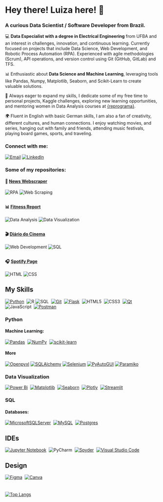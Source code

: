 # Hey there! Luiza here! 👋
### A curious Data Scientist / Software Developer from Brazil.

💻 **Data Especialist with a degree in Electrical Engineering** from UFBA and an interest in challenges, innovation, and continuous learning. Currently focused on projects that include Data Science, Web Development, and Robotic Process Automation (RPA). Experienced with agile methodologies (Scrum), API operations, and version control using Git (GitHub, GitLab) and TFS.

📊 Enthusiastic about **Data Science and Machine Learning**, leveraging tools like Pandas, Numpy, Matplotlib, Seaborn, and Scikit-Learn to create valuable solutions.

🎯 Always eager to expand my skills, I dedicate some of my free time to personal projects, Kaggle challenges, exploring new learning opportunities, and mentoring women in Data Analysis courses at [{reprograma}](https://reprograma.com.br/?gad_source=1&gclid=CjwKCAjw3P-2BhAEEiwA3yPhwCuXyXOtw2OYA47PLBwxz1tgNOTiryKxuyfQ3U07sYY9FGRqDov9LBoCTIkQAvD_BwE).

🌍 Fluent in English with basic German skills, I am also a fan of creativity, different cultures, and human connections. I enjoy watching movies, and series, hanging out with family and friends, attending music festivals, playing board games, sports, and traveling.

### Connect with me:
[![Email](https://img.shields.io/badge/Email-0078D4.svg?style=for-the-badge&logo=microsoft-outlook&logoColor=white)](mailto:luizassimoes@hotmail.com)
[![LinkedIn](https://img.shields.io/badge/LinkedIn-0077B5.svg?style=for-the-badge&logo=linkedin&logoColor=white)](https://www.linkedin.com/in/luizassimoes)

### Some of my repositories:

#### 📰 [News Webscraper](https://github.com/luizassimoes/news-webscraper)  
![RPA](https://img.shields.io/badge/RPA-7952B3?style=for-the-badge&logo=robot-framework&logoColor=white)
![Web Scraping](https://img.shields.io/badge/Web%20Scraping-FF5722?style=for-the-badge&logo=python&logoColor=white)

##

#### 📊 [Fitness Report](https://github.com/luizassimoes/fitness-report)  
![Data Analysis](https://img.shields.io/badge/Data%20Analysis-4CAF50?style=for-the-badge&logo=pandas&logoColor=white)
![Data Visualization](https://img.shields.io/badge/Data%20Visualization-2196F3?style=for-the-badge&logo=plotly&logoColor=white)

##

#### 🎬 [Diário do Cinema](https://github.com/luizassimoes/diario-do-cinema)  
![Web Development](https://img.shields.io/badge/Web%20Development-0A66C2?style=for-the-badge&logo=html5&logoColor=white)
![SQL](https://img.shields.io/badge/SQL-336791?style=for-the-badge&logo=mysql&logoColor=white)

##

#### 🎧 [Spotify Page](https://github.com/luizassimoes/spotify-page)  
![HTML](https://img.shields.io/badge/HTML5-E34F26?style=for-the-badge&logo=html5&logoColor=white)
![CSS](https://img.shields.io/badge/CSS3-1572B6?style=for-the-badge&logo=css3&logoColor=white)

##

## My Skills
[![Python](https://img.shields.io/badge/python-3670A0?style=for-the-badge&logo=python&logoColor=ffdd54)](https://www.python.org/)&nbsp;
![R](https://img.shields.io/badge/R-276DC3?style=for-the-badge&logo=r&logoColor=white)
![SQL](https://img.shields.io/badge/SQL-0?style=for-the-badge&logo=SQL&logoColor=white&color=greeb)&nbsp;
[![Git](https://img.shields.io/badge/GIT-E44C30?style=for-the-badge&logo=git&logoColor=white)](https://git-scm.com/)&nbsp;
[![Flask](https://img.shields.io/badge/Flask-000000?style=for-the-badge&logo=flask&logoColor=white)](https://flask.palletsprojects.com/en/3.0.x/)&nbsp;
![HTML5](https://img.shields.io/badge/html5-%23E34F26.svg?style=for-the-badge&logo=html5&logoColor=white)&nbsp;
![CSS3](https://img.shields.io/badge/css3-%231572B6.svg?style=for-the-badge&logo=css3&logoColor=white)&nbsp;
[![Qt](https://img.shields.io/badge/Qt-%23217346.svg?style=for-the-badge&logo=Qt&logoColor=white)](https://wiki.python.org/moin/PyQt)&nbsp;
![JavaScript](https://img.shields.io/badge/javascript-%23323330.svg?style=for-the-badge&logo=javascript&logoColor=%23F7DF1E)&nbsp;
[![Postman](https://img.shields.io/badge/Postman-FF6C37?style=for-the-badge&logo=postman&logoColor=white)](https://www.postman.com/)&nbsp;

### Python
#### Machine Learning:
[![Pandas](https://img.shields.io/badge/pandas-%23150458.svg?style=for-the-badge&logo=pandas&logoColor=white)](https://pandas.pydata.org/)&nbsp;
[![NumPy](https://img.shields.io/badge/numpy-%23013243.svg?style=for-the-badge&logo=numpy&logoColor=white)](https://numpy.org/)&nbsp;
[![scikit-learn](https://img.shields.io/badge/scikit--learn-%23F7931E.svg?style=for-the-badge&logo=scikit-learn&logoColor=white)](https://scikit-learn.org/)&nbsp;

#### More
[![Openpyxl](https://img.shields.io/badge/Openpyxl-1C1C1C.svg?style=for-the-badge&logo=python&logoColor=white)](https://openpyxl.readthedocs.io/)
[![SQLAlchemy](https://img.shields.io/badge/SQLAlchemy-4B4B4B.svg?style=for-the-badge&logo=python&logoColor=white)](https://www.sqlalchemy.org/)
[![Selenium](https://img.shields.io/badge/Selenium-43B02A.svg?style=for-the-badge&logo=selenium&logoColor=white)](https://www.selenium.dev/)
[![PyAutoGUI](https://img.shields.io/badge/PyAutoGUI-4B4B4B.svg?style=for-the-badge&logo=python&logoColor=white)](https://pyautogui.readthedocs.io/)
[![Paramiko](https://img.shields.io/badge/Paramiko-003A6C.svg?style=for-the-badge&logo=python&logoColor=white)](http://docs.paramikro.org/)


### Data Visualization
[![Power Bi](https://img.shields.io/badge/power_bi-F2C811?style=for-the-badge&logo=powerbi&logoColor=black)](https://www.microsoft.com/pt-br/power-platform/products/power-bi)&nbsp;
[![Matplotlib](https://img.shields.io/badge/Matplotlib-f76d36.svg?style=for-the-badge&logo=matplotlib&logoColor=white)](https://matplotlib.org/)&nbsp;
[![Seaborn](https://img.shields.io/badge/Seaborn-009688.svg?style=for-the-badge&logo=seaborn&logoColor=white)](https://seaborn.pydata.org/index.html)&nbsp;
[![Plotly](https://img.shields.io/badge/Plotly-%233F4F75.svg?style=for-the-badge&logo=plotly&logoColor=white)](https://plotly.com/)&nbsp;
[![Streamlit](https://img.shields.io/badge/Streamlit-%23FF4B4B.svg?style=for-the-badge&logo=streamlit&logoColor=white)](https://docs.streamlit.io/)&nbsp;


### SQL
#### Databases:
[![MicrosoftSQLServer](https://img.shields.io/badge/Microsoft%20SQL%20Server-CC2927?style=for-the-badge&logo=microsoft%20sql%20server&logoColor=white)](https://learn.microsoft.com/pt-br/sql/ssms/sql-server-management-studio-ssms?view=sql-server-ver16)&nbsp;
[![MySQL](https://img.shields.io/badge/mysql-4479A1.svg?style=for-the-badge&logo=mysql&logoColor=white)](https://www.mysql.com/)&nbsp;
[![Postgres](https://img.shields.io/badge/postgres-%23316192.svg?style=for-the-badge&logo=postgresql&logoColor=white)](https://www.postgresql.org/)&nbsp;


## IDEs
[![Jupyter Notebook](https://img.shields.io/badge/jupyter-%23FA0F00.svg?style=for-the-badge&logo=jupyter&logoColor=white)](https://jupyter.org/)&nbsp;
![PyCharm](https://img.shields.io/badge/pycharm-143?style=for-the-badge&logo=pycharm&logoColor=black&color=black&labelColor=green)&nbsp;
[![Spyder](https://img.shields.io/badge/Spyder-838485?style=for-the-badge&logo=spyder%20ide&logoColor=maroon)](https://www.spyder-ide.org/)&nbsp;
[![Visual Studio Code](https://img.shields.io/badge/Visual%20Studio%20Code-0078d7.svg?style=for-the-badge&logo=visual-studio-code&logoColor=white)](https://code.visualstudio.com/)&nbsp;


## Design
[![Figma](https://img.shields.io/badge/figma-%23F24E1E.svg?style=for-the-badge&logo=figma&logoColor=white)](https://www.figma.com/pt-br/)&nbsp;
[![Canva](https://img.shields.io/badge/Canva-%2300C4CC.svg?style=for-the-badge&logo=Canva&logoColor=white)](https://www.canva.com/)&nbsp;

<!---
<h3 align="left">Languages and Tools:</h3>
<p align="left"> 

<a href="https://www.python.org" target="_blank" rel="noreferrer"> <img src="https://raw.githubusercontent.com/devicons/devicon/master/icons/python/python-original.svg" alt="python" width="40" height="40"/> </a> <a href="https://pandas.pydata.org/" target="_blank" rel="noreferrer"> <img src="https://raw.githubusercontent.com/devicons/devicon/2ae2a900d2f041da66e950e4d48052658d850630/icons/pandas/pandas-original.svg" alt="pandas" width="40" height="40"/> </a><a href="https://scikit-learn.org/" target="_blank" rel="noreferrer"> <img src="https://upload.wikimedia.org/wikipedia/commons/0/05/Scikit_learn_logo_small.svg" alt="scikit_learn" width="40" height="40"/> </a> <a href="https://seaborn.pydata.org/" target="_blank" rel="noreferrer"> <img src="https://seaborn.pydata.org/_images/logo-mark-lightbg.svg" alt="seaborn" width="40" height="40"/> <a href="https://www.selenium.dev" target="_blank" rel="noreferrer"> <img src="https://raw.githubusercontent.com/detain/svg-logos/780f25886640cef088af994181646db2f6b1a3f8/svg/selenium-logo.svg" alt="selenium" width="40" height="40"/> </a> <a href="https://www.microsoft.com/en-us/sql-server" target="_blank" rel="noreferrer"> <img src="https://www.svgrepo.com/show/303229/microsoft-sql-server-logo.svg" alt="mssql" width="40" height="40"/> </a> <a href="https://www.mysql.com/" target="_blank" rel="noreferrer"> <img src="https://raw.githubusercontent.com/devicons/devicon/master/icons/mysql/mysql-original-wordmark.svg" alt="mysql" width="40" height="40"/> </a> <a href="https://www.postgresql.org" target="_blank" rel="noreferrer"> <img src="https://raw.githubusercontent.com/devicons/devicon/master/icons/postgresql/postgresql-original-wordmark.svg" alt="postgresql" width="40" height="40"/> </a> <a href="https://www.qt.io/" target="_blank" rel="noreferrer"> <img src="https://upload.wikimedia.org/wikipedia/commons/0/0b/Qt_logo_2016.svg" alt="qt" width="40" height="40"/> </a> <a href="https://flask.palletsprojects.com/" target="_blank" rel="noreferrer"> <img src="https://www.vectorlogo.zone/logos/pocoo_flask/pocoo_flask-icon.svg" alt="flask" width="40" height="40"/> </a> <a href="https://www.w3.org/html/" target="_blank" rel="noreferrer"> <img src="https://raw.githubusercontent.com/devicons/devicon/master/icons/html5/html5-original-wordmark.svg" alt="html5" width="40" height="40"/> </a> <a href="https://www.w3schools.com/css/" target="_blank" rel="noreferrer"> <img src="https://raw.githubusercontent.com/devicons/devicon/master/icons/css3/css3-original-wordmark.svg" alt="css3" width="40" height="40"/> </a> <a href="https://getbootstrap.com" target="_blank" rel="noreferrer"> <img src="https://raw.githubusercontent.com/devicons/devicon/master/icons/bootstrap/bootstrap-plain-wordmark.svg" alt="bootstrap" width="40" height="40"/> </a> <a href="https://www.figma.com/" target="_blank" rel="noreferrer"> <img src="https://www.vectorlogo.zone/logos/figma/figma-icon.svg" alt="figma" width="40" height="40"/> </a> <a href="https://developer.mozilla.org/en-US/docs/Web/JavaScript" target="_blank" rel="noreferrer"> <img src="https://raw.githubusercontent.com/devicons/devicon/master/icons/javascript/javascript-original.svg" alt="javascript" width="40" height="40"/> </a> <a href="https://git-scm.com/" target="_blank" rel="noreferrer"> <img src="https://www.vectorlogo.zone/logos/git-scm/git-scm-icon.svg" alt="git" width="40" height="40"/> </a> <a href="https://www.mathworks.com/" target="_blank" rel="noreferrer"> <img src="https://upload.wikimedia.org/wikipedia/commons/2/21/Matlab_Logo.png" alt="matlab" width="40" height="40"/> </a></p>               
--->
#
[![Top Langs](https://github-readme-stats.vercel.app/api/top-langs/?username=luizassimoes)](https://github.com/luizassimoes/github-readme-stats)

<!---
- 👋 Hi, I’m @luizassimoes
- 👀 I’m interested in ...
- 🌱 I’m currently learning ...
- 💞️ I’m looking to collaborate on ...
- 📫 How to reach me ...
- 😄 Pronouns: ...
- ⚡ Fun fact: ...

luizassimoes/luizassimoes is a ✨ special ✨ repository because its `README.md` (this file) appears on your GitHub profile.
You can click the Preview link to take a look at your changes.
--->
